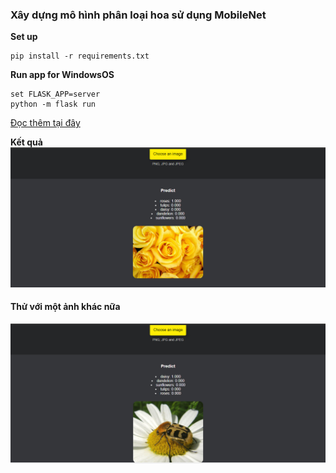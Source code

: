 ### Xây dựng mô hình phân loại hoa sử dụng MobileNet

**Set up**

```
pip install -r requirements.txt
```

**Run app for WindowsOS**

```
set FLASK_APP=server
python -m flask run
```

[Đọc thêm tại đây](https://flask.palletsprojects.com/en/0.12.x/quickstart/)

**Kết quả**
![alt text](https://github.com/huynguyen180100/Flower-classification-web/blob/master/Result/app_roses.png)

#### Thử với một ảnh khác nữa
![alt text](https://github.com/huynguyen180100/Flower-classification-web/blob/master/Result/daisy.png)
